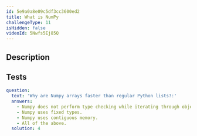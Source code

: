 ```yaml
---
id: 5e9a0a8e09c5df3cc3600ed2
title: What is NumPy
challengeType: 11
isHidden: false
videoId: 5Nwfs5Ej85Q
---
```


## Description
<section id='description'>
</section>

## Tests
<section id='tests'>

```yml
question:
  text: 'Why are Numpy arrays faster than regular Python lists?:'
  answers:
    - Numpy does not perform type checking while iterating through objects.
    - Numpy uses fixed types.
    - Numpy uses contiguous memory.
    - All of the above.
  solution: 4
```

</section>

